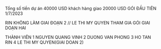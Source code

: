 Tổng số tiền dự án 40000 USD 
khách hàng giao 20000 USD GÓI ĐẦU TIÊN 1/7/2023

RIN KHÔNG LÀM GIAI ĐOẠN 2 
// LE THI MY QUYEN THAM GIA GÓI GIAI DOẠN HAI


THÀNH VIÊN
1 NGUYEN QUANG VINH
2 DUONG VAN PHONG
3 HO TAN RIN
4 LE THI MY QUYEN(GIAI DOAN 2)
